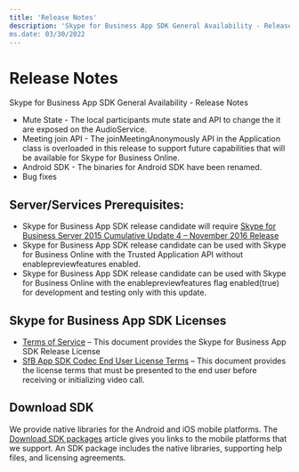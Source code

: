 ```yaml
---
title: 'Release Notes'
description: 'Skype for Business App SDK General Availability - Release Notes
ms.date: 03/30/2022
---
```


# Release Notes

Skype for Business App SDK General Availability - Release Notes

- Mute State - The local participants mute state and API to change the it are exposed on the AudioService.
- Meeting join API - The joinMeetingAnonymously API in the Application class is overloaded in this release to support future capabilities that will be available for Skype for Business Online.
- Android SDK - The binaries for Android SDK have been renamed.
- Bug fixes

## Server/Services Prerequisites:

- Skype for Business App SDK release candidate will require [Skype for Business Server 2015 Cumulative Update 4 – November 2016 Release](https://www.microsoft.com/download/details.aspx?id=47690) 
- Skype for Business App SDK release candidate can be used with Skype for Business Online with the Trusted Application API without enablepreviewfeatures enabled.
- Skype for Business App SDK release candidate can be used with Skype for Business Online with the enablepreviewfeatures flag enabled(true) for development and testing only with this update. 

## Skype for Business App SDK Licenses

- [Terms of Service](TermsOfService.md) – This document provides the Skype for Business App SDK Release License 
- [SfB App SDK Codec End User License Terms](videoLicense.md) – This document provides the license terms that must be presented to the end user before receiving or initializing video call.
 
## Download SDK 

We provide native libraries for the Android and iOS mobile platforms. The [Download SDK packages](Download.md) article gives you links to the mobile platforms that we support. An SDK package includes the native libraries, supporting help files,
 and licensing agreements.

